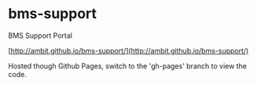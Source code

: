 bms-support
===========

BMS Support Portal

[http://ambit.github.io/bms-support/](http://ambit.github.io/bms-support/)

Hosted though Github Pages, switch to the 'gh-pages' branch to view the code.


